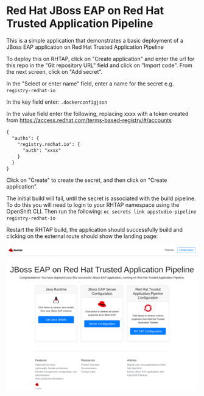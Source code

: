 # Red Hat JBoss EAP on Red Hat Trusted Application Pipeline

This is a simple application that demonstrates a basic deployment of a JBoss EAP application on Red Hat Trusted Application Pipeline

To deploy this on RHTAP, click on "Create application" and enter the url for this repo in the "Git repository URL" field and click on "Import code".  From the next screen, click on "Add secret".

In the "Select or enter name" field, enter a name for the secret e.g. `registry-redhat-io`

In the key field enter: `.dockerconfigjson`

In the value field enter the following, replacing xxxx with a token created from https://access.redhat.com/terms-based-registry/#/accounts


```
{
  "auths": {
    "registry.redhat.io": {
      "auth": "xxxx"
    }
  }
}
```

Click on "Create" to create the secret, and then click on "Create application".  

The initial build will fail, until the secret is associated with the build pipeline.  To do this you will need to login to your RHTAP namespace using the OpenShift CLI.  Then run the following: `oc secrets link appstudio-pipeline registry-redhat-io`

Restart the RHTAP build, the application should successfully build and clicking on the external route should show the landing page:


![Screenshot](src/main/webapp/assets/img/page.png)



